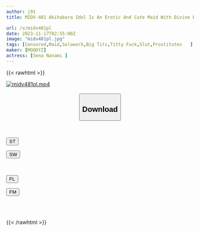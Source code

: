 ```yaml
---
author: j91
title: MIDV-481 Akihabara Idol Is An Erotic And Cute Maid With Divine Breasts And Titty Fuck! Welcome To The Bakunuki Academy! Nanami Hoshina

url: /v/midv481pl
date: 2023-11-17T02:55:00Z
image: "midv481pl.jpg"
tags: [Censored,Maid,Solowork,Big Tits,Titty Fuck,Slut,Prostitutes	 ]
maker: [MOODYZ]
actress: [Sena Nanami ]
---
```



{{< rawhtml >}}

<div class="video" data-videoid="yGzkk444J6U1Z20">
    <a href="javascript:;">
        <img src="https://my.j91.asia/v/midv481pl/midv481pl.jpg" width="WIDTH" height="HEIGHT" alt="midv481pl.mp4" loading="lazy">
    </a>
</div>

<script type="text/javascript" src="https://j91.asia/asset/on-demand-st.js"></script>

<br>
  <link rel="stylesheet" href="https://j91.asia/asset/bs5.css">
  
  <center>
  <button class="btn btn-primary" type="button" data-bs-toggle="collapse" data-bs-target=".multi-collapse" aria-expanded="false" aria-controls="multiCollapseExample1 multiCollapseExample2"><h2>Download</h2></button></center>
</p>
<div class="row">
  <div class="col">
    <div class="collapse multi-collapse" id="multiCollapseExample1">
      <div class="card card-body">
	      	      <br>
<div class="buttons">  
<p><a href="https://streamtape.to/v/yGzkk444J6U1Z20" target="_blank"><button class="btn-hover color-3"><i class="fa fa-download"></i> ST</button></a></p>
<p><a href="https://sfastwish.com/ctqigay6yhge" target="_blank"><button class="btn-hover color-2"><i class="fa fa-download"></i> SW</button></a></p></div>
    </div>
  </div>
</div>
  <div class="col">
    <div class="collapse multi-collapse" id="multiCollapseExample2">
      <div class="card card-body">
	      <br>
<div class="buttons">
<p><a href="https://filelions.site/f/mxqkmmr3zn9m" target="_blank"><button class="btn-hover color-9"><i class="fa fa-download"></i> FL</button></a></p>
<p><a href="https://filemoon.sx/d/bo36skas65a5" target="_blank"><button class="btn-hover color-8"><i class="fa fa-download"></i> FM</button></a></p></div>
<br><br>
      </div>
    </div>
  </div>
</div>

{{< /rawhtml >}}
